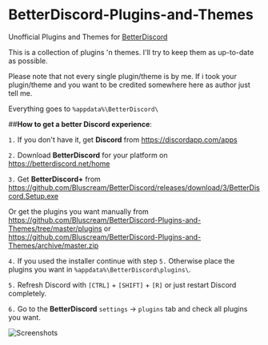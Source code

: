 # BetterDiscord-Plugins-and-Themes
Unofficial Plugins and Themes for [BetterDiscord](https://github.com/Jiiks/BetterDiscordApp)

This is a collection of plugins 'n themes. I'll try to keep them as up-to-date as possible.

Please note that not every single plugin/theme is by me. If i took your plugin/theme and you want to be credited somewhere here as author just tell me.

Everything goes to ``` %appdata%\BetterDiscord\ ```

##__How to get a better Discord experience__:

`1.` If you don't have it, get **Discord** from https://discordapp.com/apps

`2.` Download **BetterDiscord** for your platform on https://betterdiscord.net/home

`3.` Get **BetterDiscord+** from https://github.com/Bluscream/BetterDiscord/releases/download/3/BetterDiscord.Setup.exe

Or get the plugins you want manually from https://github.com/Bluscream/BetterDiscord-Plugins-and-Themes/tree/master/plugins or https://github.com/Bluscream/BetterDiscord-Plugins-and-Themes/archive/master.zip

`4.` If you used the installer continue with step `5.` Otherwise place the plugins you want in `%appdata%\BetterDiscord\plugins\`.

`5.` Refresh Discord with `[CTRL]` + `[SHIFT]` + `[R]` or just restart Discord completely.

`6.` Go to the **BetterDiscord** `settings` -> `plugins` tab and check all plugins you want.


![Screenshots](http://imgur.com/xzc5mhK.jpg) 
